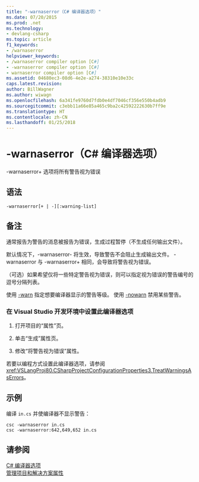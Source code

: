 ```yaml
---
title: "-warnaserror（C# 编译器选项）"
ms.date: 07/20/2015
ms.prod: .net
ms.technology:
- devlang-csharp
ms.topic: article
f1_keywords:
- /warnaserror
helpviewer_keywords:
- /warnaserror compiler option [C#]
- -warnaserror compiler option [C#]
- warnaserror compiler option [C#]
ms.assetid: 04680ec3-08d6-4e2e-a274-38310e10e33c
caps.latest.revision: 
author: BillWagner
ms.author: wiwagn
ms.openlocfilehash: 6a341fe9760d7fdb0e4df7046cf356e550b4adb9
ms.sourcegitcommit: c3ebb11a66e85a465c9ba2c42592222630b7ff9e
ms.translationtype: HT
ms.contentlocale: zh-CN
ms.lasthandoff: 01/25/2018
---
```

# <a name="-warnaserror-c-compiler-options"></a>-warnaserror（C# 编译器选项）
-warnaserror+ 选项将所有警告视为错误  
  
## <a name="syntax"></a>语法  
  
```console  
-warnaserror[+ | -][:warning-list]  
```  
  
## <a name="remarks"></a>备注  
 通常报告为警告的消息被报告为错误，生成过程暂停（不生成任何输出文件）。  
  
 默认情况下，-warnaserror- 将生效，导致警告不会阻止生成输出文件。 -warnaserror 与 -warnaserror+ 相同，会导致将警告视为错误。  
  
 （可选）如果希望仅将一些特定警告视为错误，则可以指定视为错误的警告编号的逗号分隔列表。  
  
 使用 [-warn](../../../csharp/language-reference/compiler-options/warn-compiler-option.md) 指定想要编译器显示的警告等级。 使用 [-nowarn](../../../csharp/language-reference/compiler-options/nowarn-compiler-option.md) 禁用某些警告。  
  
### <a name="to-set-this-compiler-option-in-the-visual-studio-development-environment"></a>在 Visual Studio 开发环境中设置此编译器选项  
  
1.  打开项目的“属性”页。  
  
2.  单击“生成”属性页。  
  
3.  修改“将警告视为错误”属性。  
  
 若要以编程方式设置此编译器选项，请参阅 <xref:VSLangProj80.CSharpProjectConfigurationProperties3.TreatWarningsAsErrors>。  
  
## <a name="example"></a>示例  
 编译 `in.cs` 并使编译器不显示警告：  
  
```console  
csc -warnaserror in.cs  
csc -warnaserror:642,649,652 in.cs  
```  
  
## <a name="see-also"></a>请参阅  
 [C# 编译器选项](../../../csharp/language-reference/compiler-options/index.md)  
 [管理项目和解决方案属性](/visualstudio/ide/managing-project-and-solution-properties)
